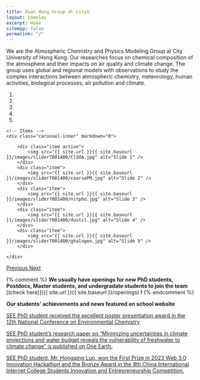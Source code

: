 ```yaml
---
title: Xuan Wang Group at CityU
layout: homelay
excerpt: Home
sitemap: false
permalink: "/"
---
```


We are the Atmospheric Chemistry and Physics Modeling Group at City University of Hong Kong. Our researches focus on chemical composition of the atmosphere and their impacts on air quality and climate change. The group uses global and regional models with observations to study the complex interactions between atmospheric chemistry, meteorology, human activities, biological processes, air pollution and climate. 


<div markdown="0" id="carousel" class="carousel slide" data-ride="carousel" data-interval="5000" data-pause="hover" >
    <!-- Menu -->
    <ol class="carousel-indicators">
        <li data-target="#carousel" data-slide-to="0" class="active"></li>
        <li data-target="#carousel" data-slide-to="1"></li>
        <li data-target="#carousel" data-slide-to="2"></li>
        <li data-target="#carousel" data-slide-to="3"></li>
        <li data-target="#carousel" data-slide-to="4"></li>
    </ol>

    <!-- Items -->
    <div class="carousel-inner" markdown="0">

        <div class="item active">
            <img src="{{ site.url }}{{ site.baseurl }}/images/slider7001400/ClSOA.jpg" alt="Slide 1" />
        </div>
        <div class="item">
            <img src="{{ site.url }}{{ site.baseurl }}/images/slider7001400/coarsePM.jpg" alt="Slide 2" />
        </div>
        <div class="item">
            <img src="{{ site.url }}{{ site.baseurl }}/images/slider7001400/nitpho.jpg" alt="Slide 3" />
        </div>
        <div class="item">
            <img src="{{ site.url }}{{ site.baseurl }}/images/slider7001400/dustcl.jpg" alt="Slide 4" />
        </div>
        <div class="item">
            <img src="{{ site.url }}{{ site.baseurl }}/images/slider7001400/ghalogen.jpg" alt="Slide 5" />
        </div>

    </div>
  <a class="left carousel-control" href="#carousel" role="button" data-slide="prev">
    <span class="glyphicon glyphicon-chevron-left" aria-hidden="true"></span>
    <span class="sr-only">Previous</span>
  </a>
  <a class="right carousel-control" href="#carousel" role="button" data-slide="next">
    <span class="glyphicon glyphicon-chevron-right" aria-hidden="true"></span>
    <span class="sr-only">Next</span>
  </a>
</div>

{% comment %}
**We usually have openings for new PhD students, Postdocs, Master students, and undergradate students to join the team** [(check here)]({{ site.url }}{{ site.baseurl }}/openings) **!**
{% endcomment %}

**Our students' achievements and news featured on school website**

[SEE PhD student received the excellent poster presentation award in the 12th National Conference on Environmental Chemistry](https://www.cityu.edu.hk/see/outreach/news-center/see-phd-student-received-excellent-poster-presentation-award-12th-national)

[SEE PhD student’s research paper on “Minimizing uncertainties in climate projections and water budget reveals the vulnerability of freshwater to climate change” is published on One Earth.](https://www.cityu.edu.hk/see/outreach/news-center/see-phd-students-research-paper-minimizing-uncertainties-climate-projections)

[SEE PhD student, Mr. Hongqing Luo, won the First Prize in 2023 Web 3.0 Innovation Hackathon and the Bronze Award in the 9th China International Internet College Students Innovation and Entrepreneurship Competition.](https://www.cityu.edu.hk/see/outreach/news-center/see-phd-student-mr-hongqing-luo-won-first-prize-2023-web-30-innovation)
